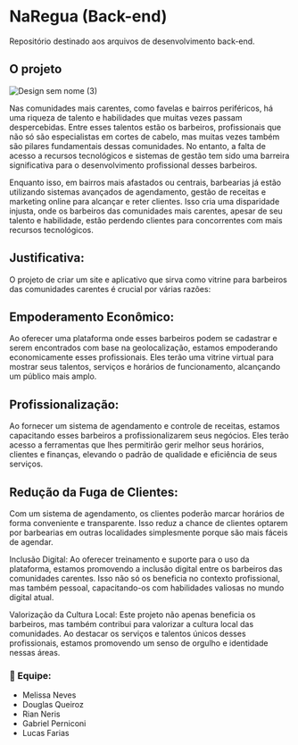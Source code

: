 # NaRegua (Back-end)
Repositório destinado aos arquivos de desenvolvimento back-end.

## O projeto

![Design sem nome (3)](https://github.com/project-na-regua/NaRegua-Backend/assets/86022706/1f3f5e13-9a1b-42e0-a0dd-2a716575150b)

Nas comunidades mais carentes, como favelas e bairros periféricos, há uma riqueza de talento e habilidades que muitas vezes passam despercebidas. Entre esses talentos estão os barbeiros, profissionais que não só são especialistas em cortes de cabelo, mas muitas vezes também são pilares fundamentais dessas comunidades. No entanto, a falta de acesso a recursos tecnológicos e sistemas de gestão tem sido uma barreira significativa para o desenvolvimento profissional desses barbeiros. 

 

Enquanto isso, em bairros mais afastados ou centrais, barbearias já estão utilizando sistemas avançados de agendamento, gestão de receitas e marketing online para alcançar e reter clientes. Isso cria uma disparidade injusta, onde os barbeiros das comunidades mais carentes, apesar de seu talento e habilidade, estão perdendo clientes para concorrentes com mais recursos tecnológicos. 

 

## Justificativa: 

O projeto de criar um site e aplicativo que sirva como vitrine para barbeiros das comunidades carentes é crucial por várias razões: 

 

## Empoderamento Econômico: 

Ao oferecer uma plataforma onde esses barbeiros podem se cadastrar e serem encontrados com base na geolocalização, estamos empoderando economicamente esses profissionais. Eles terão uma vitrine virtual para mostrar seus talentos, serviços e horários de funcionamento, alcançando um público mais amplo. 

 

## Profissionalização: 

Ao fornecer um sistema de agendamento e controle de receitas, estamos capacitando esses barbeiros a profissionalizarem seus negócios. Eles terão acesso a ferramentas que lhes permitirão gerir melhor seus horários, clientes e finanças, elevando o padrão de qualidade e eficiência de seus serviços. 

 

## Redução da Fuga de Clientes: 

Com um sistema de agendamento, os clientes poderão marcar horários de forma conveniente e transparente. Isso reduz a chance de clientes optarem por barbearias em outras localidades simplesmente porque são mais fáceis de agendar. 

 

Inclusão Digital: Ao oferecer treinamento e suporte para o uso da plataforma, estamos promovendo a inclusão digital entre os barbeiros das comunidades carentes. Isso não só os beneficia no contexto profissional, mas também pessoal, capacitando-os com habilidades valiosas no mundo digital atual. 

 

Valorização da Cultura Local: Este projeto não apenas beneficia os barbeiros, mas também contribui para valorizar a cultura local das comunidades. Ao destacar os serviços e talentos únicos desses profissionais, estamos promovendo um senso de orgulho e identidade nessas áreas. 

### 🤝 Equipe:
- Melissa Neves
- Douglas Queiroz
- Rian Neris
- Gabriel Perniconi
- Lucas Farias
